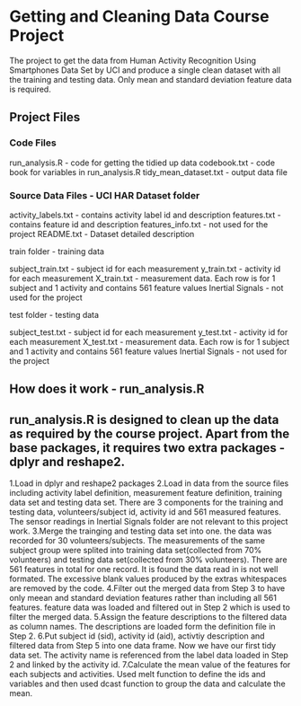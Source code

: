 Getting and Cleaning Data Course Project
========================================

The project to get the data from Human Activity Recognition Using Smartphones Data Set by UCI and produce a single clean dataset with all the training and testing data. Only mean and standard deviation feature data is required.  

Project Files
-------------

### Code Files

run_analysis.R - code for getting the tidied up data
codebook.txt - code book for variables in run_analysis.R
tidy_mean_dataset.txt - output data file

### Source Data Files - UCI HAR Dataset folder

activity_labels.txt - contains activity label id and description
features.txt - contains feature id and description
features_info.txt - not used for the project
README.txt - Dataset detailed description

train folder - training data

subject_train.txt - subject id for each measurement
y_train.txt - activity id for each measurement
X_train.txt - measurement data. Each row is for 1 subject and 1 activity and contains 561 feature values
Inertial Signals - not used for the project

test folder - testing data

subject_test.txt - subject id for each measurement
y_test.txt - activity id for each measurement
X_test.txt - measurement data. Each row is for 1 subject and 1 activity and contains 561 feature values
Inertial Signals - not used for the project


How does it work - run_analysis.R
---------------------------------

## run_analysis.R is designed to clean up the data as required by the course project. Apart from the base packages, it requires two extra packages - dplyr and reshape2.

1.Load in dplyr and reshape2 packages
2.Load in data from the source files including activity label definition, measurement feature definition, training data set and testing data set. There are 3 components for the training and testing data, volunteers/subject id, activity id and 561 measured features. The sensor readings in Inertial Signals folder are not relevant to this project work. 
3.Merge the trainging and testing data set into one. the data was recorded for 30 volunteers/subjects. The measurements of the same subject group were splited into training data set(collected from 70% volunteers) and testing data set(collected from 30% volunteers). There are 561 features in total for one record. It is found the data read in is not well formated. The excessive blank values produced by the extras whitespaces are removed by the code.
4.Filter out the merged data from Step 3 to have only meean and standard deviation features rather than including all 561 features. feature data was loaded and filtered out in Step 2 which is used to filter the merged data.
5.Assign the feature descriptions to the filtered data as column names. The descriptions are loaded form the definition file in Step 2.
6.Put subject id (sid), activity id (aid), activtiy description and filtered data from Step 5 into one data frame. Now we have our first tidy data set. The activity name is referenced from the label data loaded in Step 2 and linked by the activity id. 
7.Calculate the mean value of the features for each subjects and activities. Used melt function to define the ids and variables and then used dcast function to group the data and calculate the mean. 
